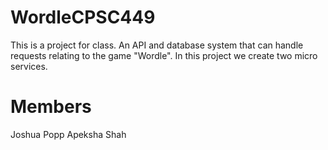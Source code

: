 # WordleCPSC449
This is a project for class. An API and database system that can handle requests relating to the game "Wordle".
In this project we create two micro services.

# Members
 Joshua Popp
 Apeksha Shah
